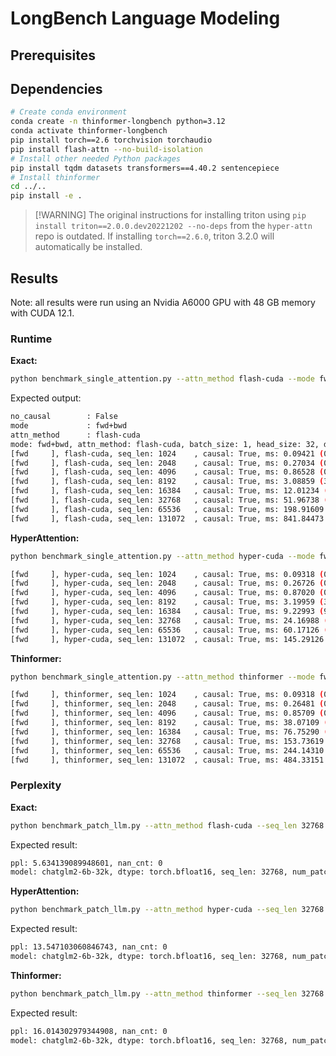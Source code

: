 # LongBench Language Modeling

## Prerequisites

## Dependencies

```bash
# Create conda environment
conda create -n thinformer-longbench python=3.12
conda activate thinformer-longbench
pip install torch==2.6 torchvision torchaudio
pip install flash-attn --no-build-isolation
# Install other needed Python packages
pip install tqdm datasets transformers==4.40.2 sentencepiece
# Install thinformer
cd ../..
pip install -e .
```

> \[!WARNING\]
> The original instructions for installing triton using `pip install triton==2.0.0.dev20221202 --no-deps` from the `hyper-attn` repo is outdated. If installing `torch==2.6.0`, triton 3.2.0 will automatically be installed.

## Results

Note: all results were run using an Nvidia A6000 GPU with 48 GB memory with CUDA 12.1.

### Runtime

**Exact:**

```bash
python benchmark_single_attention.py --attn_method flash-cuda --mode fwd
```

Expected output:
```bash
no_causal        : False
mode             : fwd+bwd
attn_method      : flash-cuda
mode: fwd+bwd, attn_method: flash-cuda, batch_size: 1, head_size: 32, dim: 64
[fwd     ], flash-cuda, seq_len: 1024    , causal: True, ms: 0.09421 (0.09728, 0.10035) |
[fwd     ], flash-cuda, seq_len: 2048    , causal: True, ms: 0.27034 (0.27546, 0.28058) |
[fwd     ], flash-cuda, seq_len: 4096    , causal: True, ms: 0.86528 (0.87552, 0.88781) |
[fwd     ], flash-cuda, seq_len: 8192    , causal: True, ms: 3.08859 (3.11194, 3.13631) |
[fwd     ], flash-cuda, seq_len: 16384   , causal: True, ms: 12.01234 (12.08730, 12.15857) |
[fwd     ], flash-cuda, seq_len: 32768   , causal: True, ms: 51.96738 (52.15846, 52.34954) |
[fwd     ], flash-cuda, seq_len: 65536   , causal: True, ms: 198.91609 (198.91609, 198.91609) |
[fwd     ], flash-cuda, seq_len: 131072  , causal: True, ms: 841.84473 (841.84473, 841.84473) |
```

**HyperAttention:**

```bash
python benchmark_single_attention.py --attn_method hyper-cuda --mode fwd
```

```bash
[fwd     ], hyper-cuda, seq_len: 1024    , causal: True, ms: 0.09318 (0.09523, 0.09933) |
[fwd     ], hyper-cuda, seq_len: 2048    , causal: True, ms: 0.26726 (0.27136, 0.27750) |
[fwd     ], hyper-cuda, seq_len: 4096    , causal: True, ms: 0.87020 (0.88474, 0.89416) |
[fwd     ], hyper-cuda, seq_len: 8192    , causal: True, ms: 3.19959 (3.21843, 3.22744) |
[fwd     ], hyper-cuda, seq_len: 16384   , causal: True, ms: 9.22993 (9.23853, 9.25348) |
[fwd     ], hyper-cuda, seq_len: 32768   , causal: True, ms: 24.16988 (24.24013, 24.28498) |
[fwd     ], hyper-cuda, seq_len: 65536   , causal: True, ms: 60.17126 (60.17126, 60.17126) |
[fwd     ], hyper-cuda, seq_len: 131072  , causal: True, ms: 145.29126 (145.29126, 145.29126) |
```

**Thinformer:**

```bash
python benchmark_single_attention.py --attn_method thinformer --mode fwd
```

```bash
[fwd     ], thinformer, seq_len: 1024    , causal: True, ms: 0.09318 (0.09626, 0.09933) |
[fwd     ], thinformer, seq_len: 2048    , causal: True, ms: 0.26481 (0.27034, 0.27689) |
[fwd     ], thinformer, seq_len: 4096    , causal: True, ms: 0.85709 (0.87347, 0.88474) |
[fwd     ], thinformer, seq_len: 8192    , causal: True, ms: 38.07109 (38.12147, 38.17185) |
[fwd     ], thinformer, seq_len: 16384   , causal: True, ms: 76.75290 (76.75290, 76.75290) |
[fwd     ], thinformer, seq_len: 32768   , causal: True, ms: 153.73619 (153.73619, 153.73619) |
[fwd     ], thinformer, seq_len: 65536   , causal: True, ms: 244.14310 (244.14310, 244.14310) |
[fwd     ], thinformer, seq_len: 131072  , causal: True, ms: 484.33151 (484.33151, 484.33151) |
```

### Perplexity

**Exact:**

```bash
python benchmark_patch_llm.py --attn_method flash-cuda --seq_len 32768
```

Expected result:

```bash
ppl: 5.634139089948601, nan_cnt: 0
model: chatglm2-6b-32k, dtype: torch.bfloat16, seq_len: 32768, num_patch_layers: -1, n_data: 144, ppl: 5.634139089948601, nan_cnt: 0
```

**HyperAttention:**

```bash
python benchmark_patch_llm.py --attn_method hyper-cuda --seq_len 32768
```

Expected result:

```bash
ppl: 13.547103060846743, nan_cnt: 0
model: chatglm2-6b-32k, dtype: torch.bfloat16, seq_len: 32768, num_patch_layers: -1, n_data: 115, ppl: 13.547103060846743, nan_cnt: 0
```

**Thinformer:**

```bash
python benchmark_patch_llm.py --attn_method thinformer --seq_len 32768
```

Expected result:

```bash
ppl: 16.014302979344908, nan_cnt: 0
model: chatglm2-6b-32k, dtype: torch.bfloat16, seq_len: 32768, num_patch_layers: -1, n_data: 115, ppl: 16.014302979344908, nan_cnt: 0
```